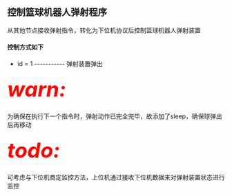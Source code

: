 <h2>控制篮球机器人弹射程序</h2>
从其他节点接收弹射指令，转化为下位机协议后控制篮球机器人弹射装置
<h4>控制方式如下</h4>
<ul>
	<li>id = 1 ----------- 弹射装置弹出</li>
</ul>

<h5><font color="red" size="20px">warn:</font></h5>
<p>为确保在执行下一个指令时，弹射动作已完全完毕，故添加了sleep，确保球弹出后再移动</p>
<h5><font color="red" size="20px">todo:</font></h5>
<p>可考虑与下位机商定监控方法，上位机通过接收下位机数据来对弹射装置状态进行监控</p>
